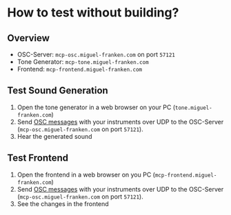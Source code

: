 # How to test without building?

## Overview
- OSC-Server: `mcp-osc.miguel-franken.com` on port `57121`
- Tone Generator: `mcp-tone.miguel-franken.com`
- Frontend: `mcp-frontend.miguel-franken.com`

## Test Sound Generation
1. Open the tone generator in a web browser on your PC (`tone.miguel-franken.com`)
2. Send [OSC messages](http://opensoundcontrol.org/spec-1_0) with your instruments over UDP to the OSC-Server (`mcp-osc.miguel-franken.com` on port `57121`).
3. Hear the generated sound

## Test Frontend
1. Open the frontend in a web browser on you PC (`mcp-frontend.miguel-franken.com`)
2. Send [OSC messages](http://opensoundcontrol.org/spec-1_0) with your instruments over UDP to the OSC-Server (`mcp-osc.miguel-franken.com` on port `57121`).
3. See the changes in the frontend
